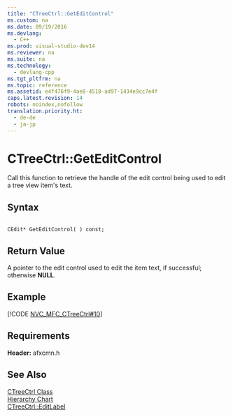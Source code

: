 ```yaml
---
title: "CTreeCtrl::GetEditControl"
ms.custom: na
ms.date: 09/19/2016
ms.devlang: 
  - C++
ms.prod: visual-studio-dev14
ms.reviewer: na
ms.suite: na
ms.technology: 
  - devlang-cpp
ms.tgt_pltfrm: na
ms.topic: reference
ms.assetid: e4f476f9-4ae8-4518-ad97-1434e9cc7e4f
caps.latest.revision: 14
robots: noindex,nofollow
translation.priority.ht: 
  - de-de
  - ja-jp
---
```

# CTreeCtrl::GetEditControl
Call this function to retrieve the handle of the edit control being used to edit a tree view item's text.  
  
## Syntax  
  
```  
  
CEdit* GetEditControl( ) const;  
```  
  
## Return Value  
 A pointer to the edit control used to edit the item text, if successful; otherwise **NULL**.  
  
## Example  
 [!CODE [NVC_MFC_CTreeCtrl#10](../CodeSnippet/VS_Snippets_Cpp/NVC_MFC_CTreeCtrl#10)]  
  
## Requirements  
 **Header:** afxcmn.h  
  
## See Also  
 [CTreeCtrl Class](../vs140/CTreeCtrl-Class.md)   
 [Hierarchy Chart](../vs140/Hierarchy-Chart.md)   
 [CTreeCtrl::EditLabel](../vs140/CTreeCtrl--EditLabel.md)